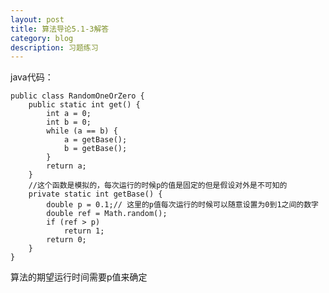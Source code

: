 ```yaml
---
layout: post
title: 算法导论5.1-3解答
category: blog
description: 习题练习
---
```


java代码：

	public class RandomOneOrZero {
	    public static int get() {
	        int a = 0;
	        int b = 0;
	        while (a == b) {
	            a = getBase();
	            b = getBase();
	        }
	        return a;
	    }
	    //这个函数是模拟的，每次运行的时候p的值是固定的但是假设对外是不可知的
	    private static int getBase() {
	        double p = 0.1;// 这里的p值每次运行的时候可以随意设置为0到1之间的数字
	        double ref = Math.random();
	        if (ref > p)
	            return 1;
	        return 0;
	    }
	}
	
算法的期望运行时间需要p值来确定
